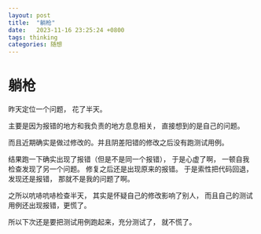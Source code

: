 ```yaml
---
layout: post
title:  "躺枪"
date:   2023-11-16 23:25:24 +0800
tags: thinking
categories: 随想
---
```


#  躺枪

昨天定位一个问题， 花了半天。

主要是因为报错的地方和我负责的地方息息相关， 直接想到的是自己的问题。 

而且近期确实是做过修改的。并且阴差阳错的修改之后没有跑测试用例。

结果跑一下确实出现了报错（但是不是同一个报错）， 于是心虚了啊， 一顿自我检查发现了另一个问题。 修复之后还是出现原来的报错。 于是索性把代码回退， 发现还是报错， 那就不是我的问题了啊。 

之所以吭哧吭哧检查半天， 其实是怀疑自己的修改影响了别人， 而且自己的测试用例还出现报错，更慌了。

所以下次还是要把测试用例跑起来，充分测试了， 就不慌了。



